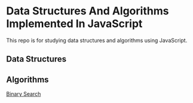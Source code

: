 # Data Structures And Algorithms Implemented In JavaScript

This repo is for studying data structures and algorithms using JavaScript.

## Data Structures

## Algorithms

[Binary Search](https://github.com/jaehyeon48/ds-and-algo/tree/main/src/algorithms/searching/binarySearch)
